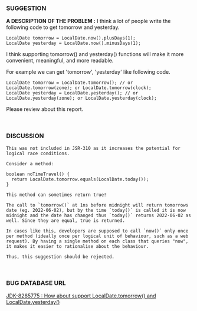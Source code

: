 ### SUGGESTION

**A DESCRIPTION OF THE PROBLEM :**
I think a lot of people write the following code to get tomorrow and yesterday.

```
LocalDate tomorrow = LocalDate.now().plusDays(1);
LocalDate yesterday = LocalDate.now().minusDays(1);
```

I think supporting tomorrow() and yesterday() functions will make it more convenient, meaningful, and more readable.

For example we can get 'tomorrow', 'yesterday' like following code.

```
LocalDate tomorrow = LocalDate.tomorrow(); // or LocalDate.tomorrow(zone); or LocalDate.tomorrow(clock);
LocalDate yesterday = LocalDate.yesterday(); // or LocalDate.yesterday(zone); or LocalDate.yesterday(clock);
```

Please review about this report.

<BR>

### DISCUSSION

```
This was not included in JSR-310 as it increases the potential for logical race conditions.

Consider a method:

boolean noTimeTravel() {
  return LocalDate.tomorrow.equals(LocalDate.today());
}

This method can sometimes return true!

The call to `tomorrow()` at 1ns before midnight will return tomorrows date (eg. 2022-06-02), but by the time `today()` is called it is now midnight and the date has changed thus `today()` returns 2022-06-02 as well. Since they are equal, true is returned.

In cases like this, developers are supposed to call `now()` only once per method (ideally once per logical unit of behaviour, such as a web request). By having a single method on each class that queries "now", it makes it easier to rationalise about the behaviour.

Thus, this suggestion should be rejected.
```


<br>

### BUG DATABASE URL
[JDK-8285775 : How about support LocalDate.tomorrow() and LocalDate.yesterday()](https://bugs.java.com/bugdatabase/view_bug.do?bug_id=8285775)
